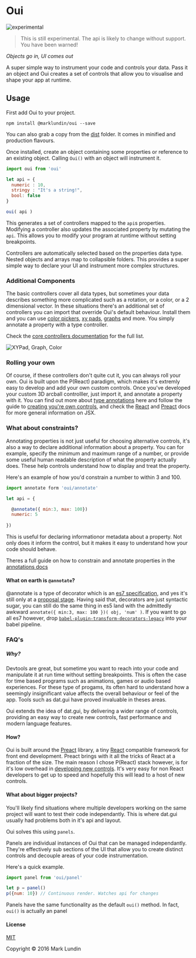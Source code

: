 # Oui
![experimental](https://img.shields.io/badge/stability-experimental-red.svg?style=flat-square)

> This is still experimental. The api is likely to change without support. You have been warned!

_Objects go in, UI comes out_

A super simple way to instrument your code and controls your data. Pass it an object and Oui creates a set of controls that allow you to visualise and shape your app at runtime.

## Usage

First add Oui to your project.

```
npm install @marklundin/oui --save
```

You can also grab a copy from the [dist](./dist) folder. It comes in minified and production flavours.

Once installed, create an object containing some properties or reference to an existing object. Calling `Oui()` with an object will instrument it.

```javascript
import oui from 'oui'

let api = {
  numeric : 10,
  stringy : "It's a string!",
  bool: false
}

oui( api )

```

This generates a set of controllers mapped to the `api`s properties. Modifying a controller also updates the associated property by mutating the `api`. This allows you to modify your program at runtime without setting breakpoints. 

Controllers are automatically selected based on the properties data type. Nested objects and arrays map to collapsible folders. This provides a super simple way to declare your UI and instrument more complex structures.


### Additional Components

The basic controllers cover all data types, but sometimes your data describes something more complicated such as a rotation, or a color, or a 2 dimensional vector. In these situations there's an additional set of controllers you can import that override Oui's default behaviour. Install them and you can use [color pickers](http://marklundin.github.io/core-controllers/documentation/#ColorPicker), [xy pads](http://marklundin.github.io/core-controllers/documentation/#XYPad), [graphs](http://marklundin.github.io/core-controllers/documentation/#Graph) and more.
You simply annotate a property with a type controller.

Check the [core controllers documentation](http://marklundin.github.io/core-controllers/documentation)
for the full list.

![XYPad, Graph, Color](http://g.recordit.co/FCmMPYjuTn.gif)

### Rolling your own

Of course, if these controllers don't quite cut it, you can always roll your own. Oui is built upon the P(React) paradigm, which makes it's extremly easy to develop and add your own custom controls. Once you've developed your custom 3D arcball controlller, just import it, and annotate a property with it. You can find out more about [type annotations](./docs/annotations) here and follow the guide to [creating you're own controls](/docs/custom_controls), and check the [React](https://facebook.github.io/react/docs/getting-started.html) and [Preact](https://preactjs.com/guide/getting-started) docs for more general information on JSX.


### What about constraints?
Annotating properties is not just useful for choosing alternative controls, it's also a way to declare additional information about a property. You can for example, specify the minimum and maximum range of a number, or provide some useful human readable description of what the property actually does. These help controls understand how to display and treat the property.

Here's an example of how you'd constrain a number to within 3 and 100.

```javascript
import annotate form 'oui/annotate'

let api = {

  @annotate({ min:3, max: 100})
  numeric: 5
  
})
```

This is useful for declaring informationor metadata about a property. Not only does it inform the control, but it makes it easy to understand how your code should behave.

Theres a full guide on how to constrain and annotate properties in the [annotations docs](./docs/annotations.md)


#### What on earth is `@annotate`?
@annotate is a type of decorator which is an [es7 specification](https://github.com/wycats/javascript-decorators),
and yes it's still only at a [proposal stage](https://github.com/tc39/proposals). Having said that, decorators are just syntactic sugar, you can still do the same thing in es5 land with the admittedly awkward `annotate({ min:3, max: 100 })( obj, 'num' )`. If you want to go all es7 however, drop [`babel-plugin-transform-decorators-legacy`](https://github.com/loganfsmyth/babel-plugin-transform-decorators-legacy) into your babel pipeline.


### FAQ's

##### Why?

Devtools are great, but sometime you want to reach into your code and manipulate it at run time without setting breakpoints. This is often the case for time based programs such as animations, games or audio based experiences. For these type of progams, its often hard to understand how a seemingly insignificant value affects the overall behaviour or feel of the app. Tools such as dat.gui have proved invaluable in theses areas.

Oui extends the idea of dat.gui, by delivering a wider range of controls, providing an easy way to create new controls, fast performance and modern language features.


#### How?
Oui is built around the [Preact](https://github.com/developit/preact) library, a tiny [React](https://facebook.github.io/react/) compatible framework for front end development. Preact brings with it all the tricks of React at a fraction of the size. The main reason I chose P(React) stack however, is for it's low overhead in [developing new controls](./docs/custom-controls.md). It's very easy for non React developers to get up to speed and hopefully this will lead to a host of new controls. 


#### What about bigger projects?
You'll likely find situations where multiple developers working on the same project will want to test their code independantly. This is where dat.gui usually had problems both in it's api and layout. 

Oui solves this using `panels`.

Panels are individual instances of Oui that can be managed independantly. They're effectively sub sections of the UI that allow you to create distinct controls and decouple areas of your code instrumentation.

Here's a quick example.

```javascript
import panel from 'oui/panel'

let p = panel()
p({num: 10}) // Continuous render. Watches api for changes

```

Panels have the same functionality as the default `oui()` method. In fact, `oui()` is actually an panel


#### License

[MIT](./LICENSE.md)


Copyright © 2016 Mark Lundin

